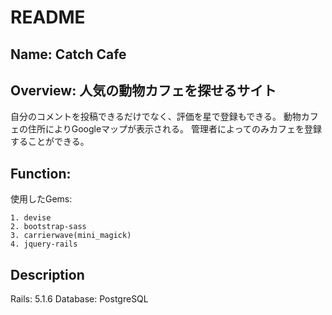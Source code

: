 # README
## Name: Catch Cafe

 
## Overview: 人気の動物カフェを探せるサイト
自分のコメントを投稿できるだけでなく、評価を星で登録もできる。
動物カフェの住所によりGoogleマップが表示される。
管理者によってのみカフェを登録することができる。


## Function:
使用したGems:
```
1. devise
2. bootstrap-sass
3. carrierwave(mini_magick)
4. jquery-rails
```

## Description
Rails: 5.1.6
Database: PostgreSQL
